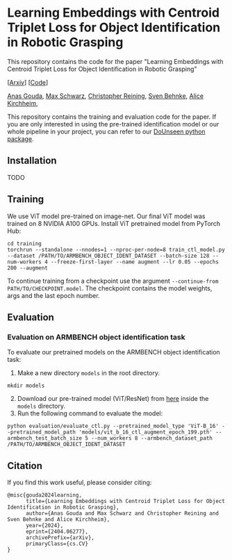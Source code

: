# Learning Embeddings with Centroid Triplet Loss for Object Identification in Robotic Grasping
This repository contains the code for the paper "Learning Embeddings with Centroid Triplet Loss for Object Identification in Robotic Grasping"

[[Arxiv](https://arxiv.org/abs/2404.06277)]
[[Code](https://github.com/AnasIbrahim/ctl_classification)]

[Anas Gouda](https://github.com/AnasIbrahim),
[Max Schwarz](https://github.com/xqms),
[Christopher Reining](https://scholar.google.de/citations?user=cGwxRzAAAAAJ&hl=de),
[Sven Behnke](https://www.ais.uni-bonn.de/behnke/),
[Alice Kirchheim](https://scholar.google.de/citations?user=eY-wazgAAAAJ&hl=de),

This repository contains the training and evaluation code for the paper.
If you are only interested in using the pre-trained identification model or our whole pipeline in your project, you can refer to our [DoUnseen python package](https://github.com/AnasIbrahim/image_agnostic_segmentation).

## Installation

TODO

## Training

We use ViT model pre-trained on image-net.
Our final ViT model was trained on 8 NVIDIA A100 GPUs.
Install ViT pretrained model from PyTorch Hub:
```commandline
cd training
torchrun --standalone --nnodes=1 --nproc-per-node=8 train_ctl_model.py --dataset /PATH/TO/ARMBENCH_OBJECT_IDENT_DATASET --batch-size 128 --num-workers 4 --freeze-first-layer --name augment --lr 0.05 --epochs 200 --augment
```
To continue training from a checkpoint use the argument `--continue-from PATH/TO/CHECKPOINT.model`. The checkpoint contains the model weights, args and the last epoch number.

## Evaluation

### Evaluation on ARMBENCH object identification task
To evaluate our pretrained models on the ARMBENCH object identification task:
1. Make a new directory `models` in the root directory.
```commandline
mkdir models
```
2. Download our pre-trained model (ViT/ResNet) from [here](https://drive.google.com/drive/folders/10itUoEmgJAEN_cYkUOURc-3pTTll7rXv?usp=sharing) inside the `models` directory.
3. Run the following command to evaluate the model:
```commandline
python evaluation/evaluate_ctl.py --pretrained_model_type 'ViT-B_16' --pretrained_model_path 'models/vit_b_16_ctl_augment_epoch_199.pth' --armbench_test_batch_size 5 --num_workers 8 --armbench_dataset_path /PATH/TO/ARMBENCH_OBJECT_IDENT_DATASET
```

## Citation
If you find this work useful, please consider citing:
```
@misc{gouda2024learning,
      title={Learning Embeddings with Centroid Triplet Loss for Object Identification in Robotic Grasping}, 
      author={Anas Gouda and Max Schwarz and Christopher Reining and Sven Behnke and Alice Kirchheim},
      year={2024},
      eprint={2404.06277},
      archivePrefix={arXiv},
      primaryClass={cs.CV}
}
```